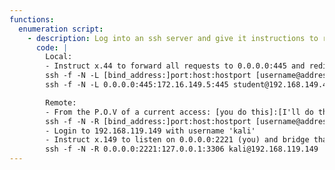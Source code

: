 ```yaml
---
functions:
  enumeration script:
    - description: Log into an ssh server and give it instructions to redirect traffic.
      code: |
        Local:
        - Instruct x.44 to forward all requests to 0.0.0.0:445 and redirect to 172.16.149.5:445
        ssh -f -N -L [bind_address:]port:host:hostport [username@address]
        ssh -f -N -L 0.0.0.0:445:172.16.149.5:445 student@192.168.149.44

        Remote:
        - From the P.O.V of a current access: [you do this]:[I'll do this]
        ssh -f -N -R [bind_address:]port:host:hostport [username@address]
        - Login to 192.168.119.149 with username 'kali'
        - Instruct x.149 to listen on 0.0.0.0:2221 (you) and bridge that port to access 127.0.0.1:3306 (me)
        ssh -f -N -R 0.0.0.0:2221:127.0.0.1:3306 kali@192.168.119.149
---
```

